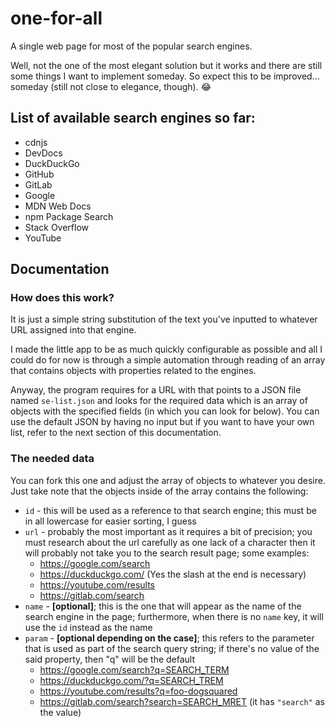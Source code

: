 # one-for-all
A single web page for most of the popular search engines.

Well, not the one of the most elegant solution but it works and there are still some things I want to implement someday. So expect this to be improved... someday (still not close to elegance, though). 😂
## List of available search engines so far:
- cdnjs
- DevDocs
- DuckDuckGo
- GitHub
- GitLab
- Google
- MDN Web Docs
- npm Package Search
- Stack Overflow
- YouTube

## Documentation
### How does this work?
It is just a simple string substitution of the text you've inputted to whatever URL assigned into that engine.

I made the little app to be as much quickly configurable as possible and all I could do for now is through a simple automation through reading of an array that contains objects with properties related to the engines.

Anyway, the program requires for a URL with that points to a JSON file named `se-list.json` and looks for the required data which is an array of objects with the specified fields (in which you can look for below). You can use the default JSON by having no input but if you want to have your own list, refer to the next section of this documentation.

### The needed data
You can fork this one and adjust the array of objects to whatever you desire. Just take note that the objects inside of the array contains the following:
- `id` - this will be used as a reference to that search engine; this must be in all lowercase for easier sorting, I guess
- `url` - probably the most important as it requires a bit of precision; you must research about the url carefully as one lack of a character then it will probably not take you to the search result page; some examples:
    - https://google.com/search
    - https://duckduckgo.com/ (Yes the slash at the end is necessary)
    - https://youtube.com/results
    - https://gitlab.com/search
- `name` - **[optional]**; this is the one that will appear as the name of the search engine in the page; furthermore, when there is no `name` key, it will use the `id` instead as the name
- `param` - **[optional depending on the case]**; this refers to the parameter that is used as part of the search query string; if there's no value of the said property, then "q" will be the default
    - https://google.com/search?q=SEARCH_TERM
    - https://duckduckgo.com/?q=SEARCH_TREM
    - https://youtube.com/results?q=foo-dogsquared
    - https://gitlab.com/search?search=SEARCH_MRET (it has `"search"` as the value)